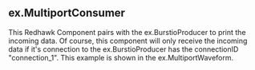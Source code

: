 ## ex.MultiportConsumer ##

This Redhawk Component pairs with the ex.BurstioProducer to print the incoming data. Of course, this component will only receive the incoming data if it's connection to the ex.BurstioProducer has the connectionID "connection_1". This example is shown in the ex.MultiportWaveform.
